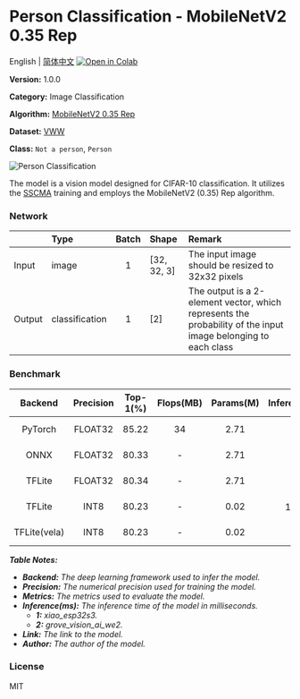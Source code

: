 # Person Classification - MobileNetV2 0.35 Rep

English | [简体中文](../zh_CN/Person_Classification_MobileNetV2_0.35_Rep_32.md) [![Open in Colab](https://colab.research.google.com/assets/colab-badge.svg)](https://colab.research.google.com/github/seeed-studio/sscma-model-zoo/blob/main/notebooks/en/Person_Classification_MobileNetV2_0.35_Rep_32.ipynb)

**Version:** 1.0.0

**Category:** Image Classification

**Algorithm:** [MobileNetV2 0.35 Rep](https://github.com/Seeed-Studio/ModelAssistant/blob/main/configs/classification/mobnetv2_0.35_rep_1bx16_300e_custom.py)

**Dataset:** [VWW](https://github.com/Mxbonn/visualwakewords)

**Class:** `Not a person`, `Person`

![Person Classification](https://files.seeedstudio.com/sscma/static/person_cls.png)

The model is a vision model designed for CIFAR-10 classification. It utilizes the [SSCMA](https://github.com/Seeed-Studio/SSCMA) training and employs the MobileNetV2 (0.35) Rep algorithm.

### Network 

|        | Type           |  Batch  | Shape       | Remark                                                                                                        |
|:-------|:---------------|:-------:|:------------|:--------------------------------------------------------------------------------------------------------------|
| Input  | image          |    1    | [32, 32, 3] | The input image should be resized to 32x32 pixels                                                             |
| Output | classification |    1    | [2]         | The output is a 2-element vector, which represents the probability of the input image belonging to each class |
### Benchmark

|   Backend    |  Precision  |  Top-1(%)  |  Flops(MB)  |  Params(M)  |   Inference(ms)   |                                                                               Download                                                                               |    Author    |
|:------------:|:-----------:|:----------:|:-----------:|:-----------:|:-----------------:|:--------------------------------------------------------------------------------------------------------------------------------------------------------------------:|:------------:|
|   PyTorch    |   FLOAT32   |   85.22    |     34      |    2.71     |         -         |   [Link](https://files.seeedstudio.com/sscma/model_zoo/classification/person/mobilenetv2_0.35rep_vww32_float32_sha1_c0bb3413912614cb90492eb4c2fbfbf6d3005874.pth)    | Seeed Studio |
|     ONNX     |   FLOAT32   |   80.33    |      -      |    2.71     |         -         |   [Link](https://files.seeedstudio.com/sscma/model_zoo/classification/person/mobilenetv2_0.35rep_vww32_float32_sha1_1cf8b63ca70b701385f0fc15294593dd356ad60f.onnx)   | Seeed Studio |
|    TFLite    |   FLOAT32   |   80.34    |      -      |    2.71     |         -         |  [Link](https://files.seeedstudio.com/sscma/model_zoo/classification/person/mobilenetv2_0.35rep_vww32_float32_sha1_5231d2f72ff1668e202cf80d7735e8878f706cda.tflite)  | Seeed Studio |
|    TFLite    |    INT8     |   80.23    |      -      |    0.02     | 101<sup>(1)</sup> |   [Link](https://files.seeedstudio.com/sscma/model_zoo/classification/person/mobilenetv2_0.35rep_vww32_int8_sha1_a90a9f8f09ac45022ced9ded3ab84790e5b35e59.tflite)    | Seeed Studio |
| TFLite(vela) |    INT8     |   80.23    |      -      |    0.02     |  1<sup>(2)</sup>  | [Link](https://files.seeedstudio.com/sscma/model_zoo/classification/person/mobilenetv2_0.35rep_vww32_int8_sha1_a90a9f8f09ac45022ced9ded3ab84790e5b35e59_vela.tflite) | Seeed Studio |

***Table Notes:***

- ***Backend:** The deep learning framework used to infer the model.*
- ***Precision:** The numerical precision used for training the model.*
- ***Metrics:** The metrics used to evaluate the model.*
- ***Inference(ms):** The inference time of the model in milliseconds.*
  - ***1:** xiao_esp32s3.*
  - ***2:** grove_vision_ai_we2.*
- ***Link:** The link to the model.*
- ***Author:** The author of the model.*

### License

MIT

